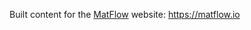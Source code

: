 Built content for the [MatFlow](https://github.com/hpcflow/matflow-new) website: https://matflow.io
